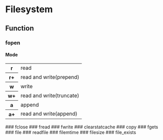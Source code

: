 # Filesystem
## Function
### fopen
#### Mode
<table><tr><th> r </th><td> read </td></tr>
<tr><th> r+ </th><td> read and write(prepend) </td></tr>
<tr><th> w </th><td> write </td></tr>
<tr><th> w+ </th><td> read and write(truncate) </td></tr>
<tr><th> a </th><td> append </td></tr>
<tr><th> a+ </th><td> read and write(append) </td></tr></table>
### fclose
### fread
### fwrite
### clearstatcache
### copy
### fgets
### file
### readfile
### filemtime
### filesize
### file_exists
